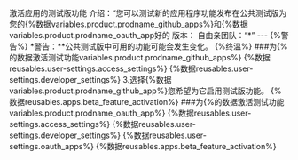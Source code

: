 激活应用的测试版功能 介绍：“您可以测试新的应用程序功能发布在公共测试版为您的{%数据variables.product.prodname_github_apps%}和{%数据variables.product.prodname_oauth_app好的  版本： 自由亲团队：“*” --- {%警告%} *警告：**公共测试版中可用的功能可能会发生变化。 {%终温%} ###为{%的数据激活测试功能variables.product.prodname_github_apps%} {%数据reusables.user-settings.access_settings%} {%数据reusables.user-settings.developer_settings%} 3.选择{%数据variables.product.prodname_github_app%}您希望为它启用测试版功能。 {%数据reusables.apps.beta_feature_activation%} ###为{%的数据激活测试功能variables.product.prodname_oauth_app%} {%数据reusables.user-settings.access_settings%} {%数据reusables.user-settings.developer_settings%} {%数据reusables.user-settings.oauth_apps%} {%数据reusables.apps.beta_feature_activation%}
